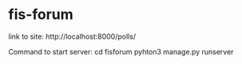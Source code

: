 # fis-forum


link to site:
http://localhost:8000/polls/

Command to start server:
cd fisforum
pyhton3 manage.py runserver